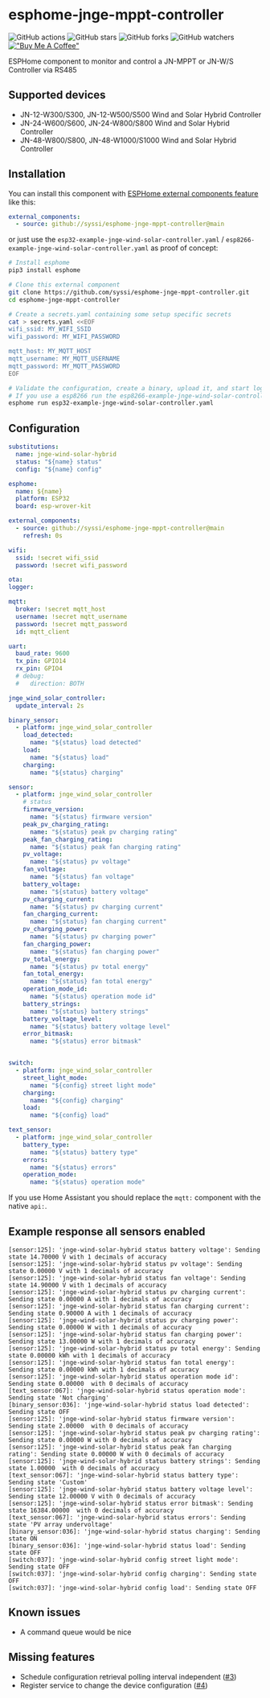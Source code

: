# esphome-jnge-mppt-controller

![GitHub actions](https://github.com/syssi/esphome-jnge-mppt-controller/actions/workflows/ci.yaml/badge.svg)
![GitHub stars](https://img.shields.io/github/stars/syssi/esphome-jnge-mppt-controller)
![GitHub forks](https://img.shields.io/github/forks/syssi/esphome-jnge-mppt-controller)
![GitHub watchers](https://img.shields.io/github/watchers/syssi/esphome-jnge-mppt-controller)
[!["Buy Me A Coffee"](https://img.shields.io/badge/buy%20me%20a%20coffee-donate-yellow.svg)](https://www.buymeacoffee.com/syssi)

ESPHome component to monitor and control a JN-MPPT or JN-W/S Controller via RS485


## Supported devices

* JN-12-W300/S300, JN-12-W500/S500 Wind and Solar Hybrid Controller
* JN-24-W600/S600, JN-24-W800/S800 Wind and Solar Hybrid Controller
* JN-48-W800/S800, JN-48-W1000/S1000 Wind and Solar Hybrid Controller

## Installation

You can install this component with [ESPHome external components feature](https://esphome.io/components/external_components.html) like this:
```yaml
external_components:
  - source: github://syssi/esphome-jnge-mppt-controller@main
```

or just use the `esp32-example-jnge-wind-solar-controller.yaml` / `esp8266-example-jnge-wind-solar-controller.yaml` as proof of concept:

```bash
# Install esphome
pip3 install esphome

# Clone this external component
git clone https://github.com/syssi/esphome-jnge-mppt-controller.git
cd esphome-jnge-mppt-controller

# Create a secrets.yaml containing some setup specific secrets
cat > secrets.yaml <<EOF
wifi_ssid: MY_WIFI_SSID
wifi_password: MY_WIFI_PASSWORD

mqtt_host: MY_MQTT_HOST
mqtt_username: MY_MQTT_USERNAME
mqtt_password: MY_MQTT_PASSWORD
EOF

# Validate the configuration, create a binary, upload it, and start logs
# If you use a esp8266 run the esp8266-example-jnge-wind-solar-controller.yaml
esphome run esp32-example-jnge-wind-solar-controller.yaml
```

## Configuration

```yaml
substitutions:
  name: jnge-wind-solar-hybrid
  status: "${name} status"
  config: "${name} config"

esphome:
  name: ${name}
  platform: ESP32
  board: esp-wrover-kit

external_components:
  - source: github://syssi/esphome-jnge-mppt-controller@main
    refresh: 0s

wifi:
  ssid: !secret wifi_ssid
  password: !secret wifi_password

ota:
logger:

mqtt:
  broker: !secret mqtt_host
  username: !secret mqtt_username
  password: !secret mqtt_password
  id: mqtt_client

uart:
  baud_rate: 9600
  tx_pin: GPIO14
  rx_pin: GPIO4
  # debug:
  #   direction: BOTH

jnge_wind_solar_controller:
  update_interval: 2s

binary_sensor:
  - platform: jnge_wind_solar_controller
    load_detected:
      name: "${status} load detected"
    load:
      name: "${status} load"
    charging:
      name: "${status} charging"

sensor:
  - platform: jnge_wind_solar_controller
    # status
    firmware_version:
      name: "${status} firmware version"
    peak_pv_charging_rating:
      name: "${status} peak pv charging rating"
    peak_fan_charging_rating:
      name: "${status} peak fan charging rating"
    pv_voltage:
      name: "${status} pv voltage"
    fan_voltage:
      name: "${status} fan voltage"
    battery_voltage:
      name: "${status} battery voltage"
    pv_charging_current:
      name: "${status} pv charging current"
    fan_charging_current:
      name: "${status} fan charging current"
    pv_charging_power:
      name: "${status} pv charging power"
    fan_charging_power:
      name: "${status} fan charging power"
    pv_total_energy:
      name: "${status} pv total energy"
    fan_total_energy:
      name: "${status} fan total energy"
    operation_mode_id:
      name: "${status} operation mode id"
    battery_strings:
      name: "${status} battery strings"
    battery_voltage_level:
      name: "${status} battery voltage level"
    error_bitmask:
      name: "${status} error bitmask"


switch:
  - platform: jnge_wind_solar_controller
    street_light_mode:
      name: "${config} street light mode"
    charging:
      name: "${config} charging"
    load:
      name: "${config} load"

text_sensor:
  - platform: jnge_wind_solar_controller
    battery_type:
      name: "${status} battery type"
    errors:
      name: "${status} errors"
    operation_mode:
      name: "${status} operation mode"
```

If you use Home Assistant you should replace the `mqtt:` component with the native `api:`.

## Example response all sensors enabled

```
[sensor:125]: 'jnge-wind-solar-hybrid status battery voltage': Sending state 14.70000 V with 1 decimals of accuracy
[sensor:125]: 'jnge-wind-solar-hybrid status pv voltage': Sending state 0.00000 V with 1 decimals of accuracy
[sensor:125]: 'jnge-wind-solar-hybrid status fan voltage': Sending state 14.90000 V with 1 decimals of accuracy
[sensor:125]: 'jnge-wind-solar-hybrid status pv charging current': Sending state 0.00000 A with 1 decimals of accuracy
[sensor:125]: 'jnge-wind-solar-hybrid status fan charging current': Sending state 0.90000 A with 1 decimals of accuracy
[sensor:125]: 'jnge-wind-solar-hybrid status pv charging power': Sending state 0.00000 W with 1 decimals of accuracy
[sensor:125]: 'jnge-wind-solar-hybrid status fan charging power': Sending state 13.00000 W with 1 decimals of accuracy
[sensor:125]: 'jnge-wind-solar-hybrid status pv total energy': Sending state 0.00000 kWh with 1 decimals of accuracy
[sensor:125]: 'jnge-wind-solar-hybrid status fan total energy': Sending state 0.00000 kWh with 1 decimals of accuracy
[sensor:125]: 'jnge-wind-solar-hybrid status operation mode id': Sending state 0.00000  with 0 decimals of accuracy
[text_sensor:067]: 'jnge-wind-solar-hybrid status operation mode': Sending state 'Not charging'
[binary_sensor:036]: 'jnge-wind-solar-hybrid status load detected': Sending state OFF
[sensor:125]: 'jnge-wind-solar-hybrid status firmware version': Sending state 2.00000  with 0 decimals of accuracy
[sensor:125]: 'jnge-wind-solar-hybrid status peak pv charging rating': Sending state 0.00000 W with 0 decimals of accuracy
[sensor:125]: 'jnge-wind-solar-hybrid status peak fan charging rating': Sending state 0.00000 W with 0 decimals of accuracy
[sensor:125]: 'jnge-wind-solar-hybrid status battery strings': Sending state 1.00000  with 0 decimals of accuracy
[text_sensor:067]: 'jnge-wind-solar-hybrid status battery type': Sending state 'Custom'
[sensor:125]: 'jnge-wind-solar-hybrid status battery voltage level': Sending state 12.00000 V with 0 decimals of accuracy
[sensor:125]: 'jnge-wind-solar-hybrid status error bitmask': Sending state 16384.00000  with 0 decimals of accuracy
[text_sensor:067]: 'jnge-wind-solar-hybrid status errors': Sending state 'PV array undervoltage'
[binary_sensor:036]: 'jnge-wind-solar-hybrid status charging': Sending state ON
[binary_sensor:036]: 'jnge-wind-solar-hybrid status load': Sending state OFF
[switch:037]: 'jnge-wind-solar-hybrid config street light mode': Sending state OFF
[switch:037]: 'jnge-wind-solar-hybrid config charging': Sending state OFF
[switch:037]: 'jnge-wind-solar-hybrid config load': Sending state OFF
```

## Known issues

* A command queue would be nice

## Missing features

* Schedule configuration retrieval polling interval independent ([#3][i3])
* Register service to change the device configuration ([#4][i4])

[i3]: https://github.com/syssi/esphome-jnge-mppt-controller/issues/3
[i4]: https://github.com/syssi/esphome-jnge-mppt-controller/issues/4
